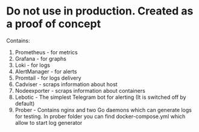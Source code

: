 
Do not use in production. Created as a proof of concept
=======

Contains:

1. Prometheus - for metrics 
2. Grafana - for graphs
3. Loki - for logs
4. AlertManager - for alerts
5. Promtail - for logs delivery
5. Cadviser - scraps information about host
6. Nodeexporter - scraps information about containers
7. Lebotic - The simplest Telegram bot for alerting (It is switched off by default)
8. Prober - Contains nginx and two Go daemons which can generate logs for testing. In prober folder you can find docker-compose.yml which allow to start log generator  
